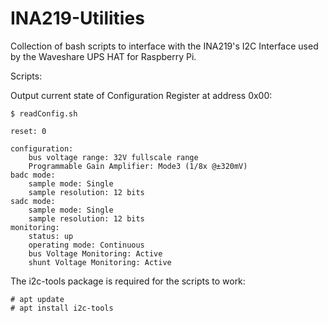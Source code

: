 # INA219-Utilities
Collection of bash scripts to interface with the INA219's I2C Interface used by the Waveshare UPS HAT for Raspberry Pi.


Scripts:


Output current state of Configuration Register at address 0x00:
	
    $ readConfig.sh
    
    reset: 0

    configuration:
        bus voltage range: 32V fullscale range
        Programmable Gain Amplifier: Mode3 (1/8x @±320mV)
    badc mode:
        sample mode: Single
        sample resolution: 12 bits
    sadc mode:
        sample mode: Single
        sample resolution: 12 bits
    monitoring:
        status: up
        operating mode: Continuous
        bus Voltage Monitoring: Active
        shunt Voltage Monitoring: Active


The i2c-tools package is required for the scripts to work:

	# apt update
	# apt install i2c-tools